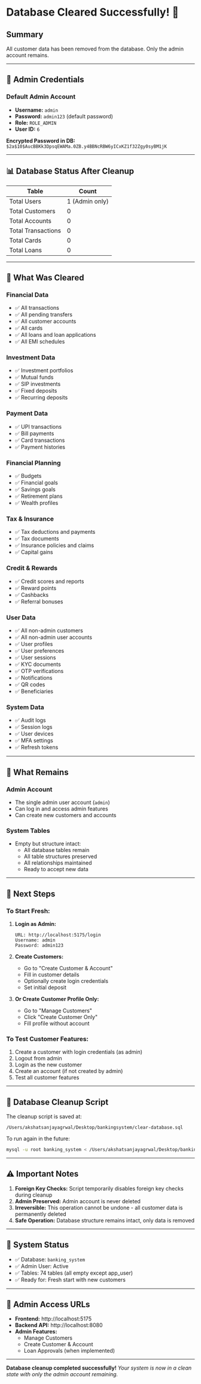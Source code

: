 # Database Cleared Successfully! 🎉

## Summary
All customer data has been removed from the database. Only the admin account remains.

---

## 🔐 Admin Credentials

### Default Admin Account
- **Username:** `admin`
- **Password:** `admin123` (default password)
- **Role:** `ROLE_ADMIN`
- **User ID:** `6`

**Encrypted Password in DB:** `$2a$10$AucBBKk3DpsqEWAMa.0ZB.y4BBNcRBW6yICxKZ1f32Zgy0syBM1jK`

---

## 📊 Database Status After Cleanup

| Table | Count |
|-------|-------|
| Total Users | 1 (Admin only) |
| Total Customers | 0 |
| Total Accounts | 0 |
| Total Transactions | 0 |
| Total Cards | 0 |
| Total Loans | 0 |

---

## 🧹 What Was Cleared

### Financial Data
- ✅ All transactions
- ✅ All pending transfers
- ✅ All customer accounts
- ✅ All cards
- ✅ All loans and loan applications
- ✅ All EMI schedules

### Investment Data
- ✅ Investment portfolios
- ✅ Mutual funds
- ✅ SIP investments
- ✅ Fixed deposits
- ✅ Recurring deposits

### Payment Data
- ✅ UPI transactions
- ✅ Bill payments
- ✅ Card transactions
- ✅ Payment histories

### Financial Planning
- ✅ Budgets
- ✅ Financial goals
- ✅ Savings goals
- ✅ Retirement plans
- ✅ Wealth profiles

### Tax & Insurance
- ✅ Tax deductions and payments
- ✅ Tax documents
- ✅ Insurance policies and claims
- ✅ Capital gains

### Credit & Rewards
- ✅ Credit scores and reports
- ✅ Reward points
- ✅ Cashbacks
- ✅ Referral bonuses

### User Data
- ✅ All non-admin customers
- ✅ All non-admin user accounts
- ✅ User profiles
- ✅ User preferences
- ✅ User sessions
- ✅ KYC documents
- ✅ OTP verifications
- ✅ Notifications
- ✅ QR codes
- ✅ Beneficiaries

### System Data
- ✅ Audit logs
- ✅ Session logs
- ✅ User devices
- ✅ MFA settings
- ✅ Refresh tokens

---

## 🚀 What Remains

### Admin Account
- The single admin user account (`admin`)
- Can log in and access admin features
- Can create new customers and accounts

### System Tables
- Empty but structure intact:
  - All database tables remain
  - All table structures preserved
  - All relationships maintained
  - Ready to accept new data

---

## 📝 Next Steps

### To Start Fresh:

1. **Login as Admin:**
   ```
   URL: http://localhost:5175/login
   Username: admin
   Password: admin123
   ```

2. **Create Customers:**
   - Go to "Create Customer & Account"
   - Fill in customer details
   - Optionally create login credentials
   - Set initial deposit

3. **Or Create Customer Profile Only:**
   - Go to "Manage Customers"
   - Click "Create Customer Only"
   - Fill profile without account

### To Test Customer Features:

1. Create a customer with login credentials (as admin)
2. Logout from admin
3. Login as the new customer
4. Create an account (if not created by admin)
5. Test all customer features

---

## 🔧 Database Cleanup Script

The cleanup script is saved at:
```
/Users/akshatsanjayagrwal/Desktop/bankingsystem/clear-database.sql
```

To run again in the future:
```bash
mysql -u root banking_system < /Users/akshatsanjayagrwal/Desktop/bankingsystem/clear-database.sql
```

---

## ⚠️ Important Notes

1. **Foreign Key Checks:** Script temporarily disables foreign key checks during cleanup
2. **Admin Preserved:** Admin account is never deleted
3. **Irreversible:** This operation cannot be undone - all customer data is permanently deleted
4. **Safe Operation:** Database structure remains intact, only data is removed

---

## 🎯 System Status

- ✅ Database: `banking_system`
- ✅ Admin User: Active
- ✅ Tables: 74 tables (all empty except app_user)
- ✅ Ready for: Fresh start with new customers

---

## 🔑 Admin Access URLs

- **Frontend:** http://localhost:5175
- **Backend API:** http://localhost:8080
- **Admin Features:**
  - Manage Customers
  - Create Customer & Account
  - Loan Approvals (when implemented)

---

**Database cleanup completed successfully!**
*Your system is now in a clean state with only the admin account remaining.*
